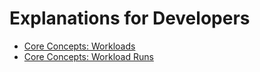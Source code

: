 # Explanations for Developers

- [Core Concepts: Workloads](./workloads.hbs.md)
- [Core Concepts: Workload Runs](./workload-runs.hbs.md)

